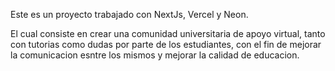 Este es un proyecto trabajado con NextJs, Vercel y Neon.

El cual consiste en crear una comunidad universitaria de apoyo virtual, tanto con tutorias como dudas por parte de los estudiantes, con el fin de mejorar la comunicacion esntre los mismos y mejorar la calidad de educacion. 